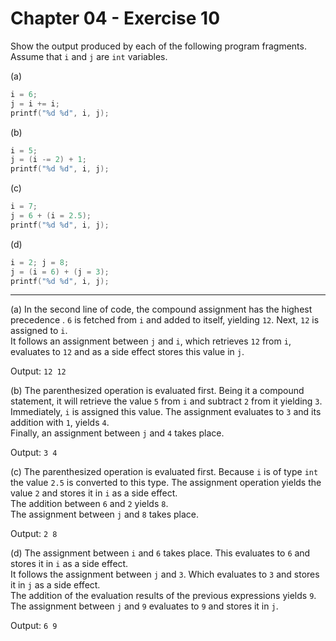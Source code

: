 # Chapter 04 - Exercise 10

Show the output produced by each of the following program fragments. Assume that
`i` and `j` are `int` variables.

(a) 
```C
i = 6;  
j = i += i;  
printf("%d %d", i, j);  
```

(b) 
```C
i = 5;  
j = (i -= 2) + 1;  
printf("%d %d", i, j);  
```

(c) 
```C
i = 7;  
j = 6 + (i = 2.5);  
printf("%d %d", i, j);  
```

(d) 
```C
i = 2; j = 8;  
j = (i = 6) + (j = 3);  
printf("%d %d", i, j);  
```

---

(a) 
In the second line of code, the compound assignment has the highest precedence .
`6` is fetched from `i` and added to itself, yielding `12`.  Next, `12` is
assigned to `i`.  
It follows an assignment between `j` and `i`, which retrieves `12` from `i`,
evaluates to `12` and as a side effect stores this  value in `j`.  

Output: `12 12`

(b) 
The parenthesized operation is evaluated first. Being it a compound statement,
it will retrieve the value `5` from `i` and subtract `2` from it yielding `3`. 
Immediately, `i` is assigned this value. 
The assignment evaluates to `3` and its addition with `1`, yields `4`.  
Finally, an assignment between `j` and `4` takes place. 

Output: `3 4`  

(c) 
The parenthesized operation is evaluated first.  Because `i` is of type `int`
the value `2.5` is converted to this type.  The assignment operation yields the
value `2` and stores it  in `i` as a side effect.  
The addition between `6` and `2` yields `8`.  
The assignment between `j` and `8` takes place.  

Output: `2 8`  

(d) 
The assignment between `i` and `6` takes place. This evaluates to `6` and stores
it in `i` as a side effect.  
It follows the assignment between `j` and `3`. Which evaluates to `3` and stores
it in `j` as a side effect.  
The addition of the evaluation results of the previous expressions yields `9`.  
The assignment between `j` and `9` evaluates to `9` and stores it in `j`.  

Output: `6 9`  
